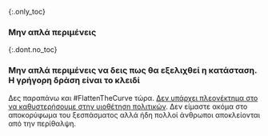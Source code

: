 {:.only_toc}
### Μην απλά περιμένεις

{:.dont.no_toc}
### Μην απλά περιμένεις να δεις πως θα εξελιχθεί η κατάσταση. Η γρήγορη δράση είναι το κλειδί

Δες παραπάνω και \#FlattenTheCurve τώρα. [Δεν υπάρχει πλεονέκτημα στο να καθυστερήσουμε στην υιοθέτηση πολιτικών](https://twitter.com/TomBossert/status/1236399377087959041). Δεν είμαστε ακόμα στο αποκορύφωμα του ξεσπάσματος αλλά ήδη πολλοί άνθρωποι αποκλείονται από την περίθαλψη.

